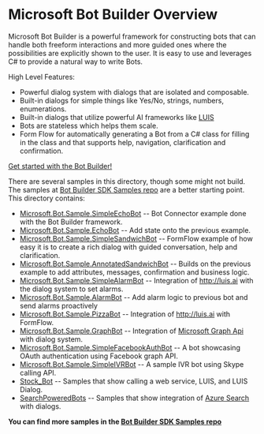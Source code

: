 # Microsoft Bot Builder Overview

Microsoft Bot Builder is a powerful framework for constructing bots that can handle both freeform interactions and more guided ones where the possibilities are explicitly shown to the user. It is easy to use and leverages C# to provide a natural way to write Bots.

High Level Features:
* Powerful dialog system with dialogs that are isolated and composable.  
* Built-in dialogs for simple things like Yes/No, strings, numbers, enumerations.  
* Built-in dialogs that utilize powerful AI frameworks like [LUIS](http://luis.ai)
* Bots are stateless which helps them scale.  
* Form Flow for automatically generating a Bot from a C# class for filling in the class and that supports help, navigation, clarification and confirmation.

[Get started with the Bot Builder!](http://docs.botframework.com/sdkreference/csharp/)

There are several samples in this directory, though some might not build. The samples at [Bot Builder SDK Samples repo](https://github.com/Microsoft/BotBuilder-Samples/tree/master/CSharp) are a better starting point. This directory contains:

* [Microsoft.Bot.Sample.SimpleEchoBot](SimpleEchoBot/) -- Bot Connector example done with the Bot Builder framework.
* [Microsoft.Bot.Sample.EchoBot](EchoBot/) -- Add state onto the previous example.
* [Microsoft.Bot.Sample.SimpleSandwichBot](SimpleSandwichBot/) -- FormFlow example of how easy it is to create a rich dialog with guided conversation, help and clarification. 
* [Microsoft.Bot.Sample.AnnotatedSandwichBot](AnnotatedSandwichBot/) -- Builds on the previous example to add attributes, messages, confirmation and business logic.
* [Microsoft.Bot.Sample.SimpleAlarmBot](SimpleAlarmBot/) -- Integration of http://luis.ai with the dialog system to set alarms.
* [Microsoft.Bot.Sample.AlarmBot](AlarmBot/) -- Add alarm logic to previous bot and send alarms proactively
* [Microsoft.Bot.Sample.PizzaBot](PizzaBot/) -- Integration of http://luis.ai with FormFlow.
* [Microsoft.Bot.Sample.GraphBot](GraphBot/Microsoft.Bot.Sample.GraphBot) -- Integration of [Microsoft Graph Api](https://graph.microsoft.io) with dialog system.
* [Microsoft.Bot.Sample.SimpleFacebookAuthBot](SimpleFacebookAuthBot/) -- A bot showcasing OAuth authentication using Facebook graph API.
* [Microsoft.Bot.Sample.SimpleIVRBot](SimpleIVRBot/) -- A sample IVR bot using Skype calling API.
* [Stock_Bot](Stock_Bot/) -- Samples that show calling a web service, LUIS, and LUIS Dialog.
* [SearchPoweredBots](SearchPoweredBots) -- Samples that show integration of [Azure Search](https://azure.microsoft.com/en-us/services/search/) with dialogs.

**You can find more samples in the [Bot Builder SDK Samples repo](https://github.com/Microsoft/BotBuilder-Samples/tree/master/CSharp)**
